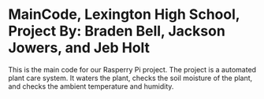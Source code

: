 # MainCode, Lexington High School, Project By: Braden Bell, Jackson Jowers, and Jeb Holt
This is the main code for our Rasperry Pi project. The project is a automated plant care system. 
It waters the plant, checks the soil moisture of the plant, and checks the ambient temperature and humidity.

